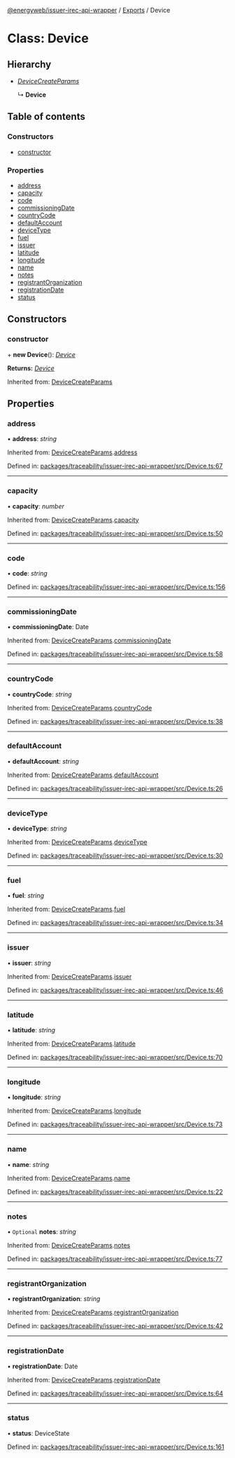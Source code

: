[@energyweb/issuer-irec-api-wrapper](../README.md) / [Exports](../modules.md) / Device

# Class: Device

## Hierarchy

-   [_DeviceCreateParams_](devicecreateparams.md)

    ↳ **Device**

## Table of contents

### Constructors

-   [constructor](device.md#constructor)

### Properties

-   [address](device.md#address)
-   [capacity](device.md#capacity)
-   [code](device.md#code)
-   [commissioningDate](device.md#commissioningdate)
-   [countryCode](device.md#countrycode)
-   [defaultAccount](device.md#defaultaccount)
-   [deviceType](device.md#devicetype)
-   [fuel](device.md#fuel)
-   [issuer](device.md#issuer)
-   [latitude](device.md#latitude)
-   [longitude](device.md#longitude)
-   [name](device.md#name)
-   [notes](device.md#notes)
-   [registrantOrganization](device.md#registrantorganization)
-   [registrationDate](device.md#registrationdate)
-   [status](device.md#status)

## Constructors

### constructor

\+ **new Device**(): [_Device_](device.md)

**Returns:** [_Device_](device.md)

Inherited from: [DeviceCreateParams](devicecreateparams.md)

## Properties

### address

• **address**: _string_

Inherited from: [DeviceCreateParams](devicecreateparams.md).[address](devicecreateparams.md#address)

Defined in: [packages/traceability/issuer-irec-api-wrapper/src/Device.ts:67](https://github.com/energywebfoundation/origin/blob/1ec4bda2/packages/traceability/issuer-irec-api-wrapper/src/Device.ts#L67)

---

### capacity

• **capacity**: _number_

Inherited from: [DeviceCreateParams](devicecreateparams.md).[capacity](devicecreateparams.md#capacity)

Defined in: [packages/traceability/issuer-irec-api-wrapper/src/Device.ts:50](https://github.com/energywebfoundation/origin/blob/1ec4bda2/packages/traceability/issuer-irec-api-wrapper/src/Device.ts#L50)

---

### code

• **code**: _string_

Defined in: [packages/traceability/issuer-irec-api-wrapper/src/Device.ts:156](https://github.com/energywebfoundation/origin/blob/1ec4bda2/packages/traceability/issuer-irec-api-wrapper/src/Device.ts#L156)

---

### commissioningDate

• **commissioningDate**: Date

Inherited from: [DeviceCreateParams](devicecreateparams.md).[commissioningDate](devicecreateparams.md#commissioningdate)

Defined in: [packages/traceability/issuer-irec-api-wrapper/src/Device.ts:58](https://github.com/energywebfoundation/origin/blob/1ec4bda2/packages/traceability/issuer-irec-api-wrapper/src/Device.ts#L58)

---

### countryCode

• **countryCode**: _string_

Inherited from: [DeviceCreateParams](devicecreateparams.md).[countryCode](devicecreateparams.md#countrycode)

Defined in: [packages/traceability/issuer-irec-api-wrapper/src/Device.ts:38](https://github.com/energywebfoundation/origin/blob/1ec4bda2/packages/traceability/issuer-irec-api-wrapper/src/Device.ts#L38)

---

### defaultAccount

• **defaultAccount**: _string_

Inherited from: [DeviceCreateParams](devicecreateparams.md).[defaultAccount](devicecreateparams.md#defaultaccount)

Defined in: [packages/traceability/issuer-irec-api-wrapper/src/Device.ts:26](https://github.com/energywebfoundation/origin/blob/1ec4bda2/packages/traceability/issuer-irec-api-wrapper/src/Device.ts#L26)

---

### deviceType

• **deviceType**: _string_

Inherited from: [DeviceCreateParams](devicecreateparams.md).[deviceType](devicecreateparams.md#devicetype)

Defined in: [packages/traceability/issuer-irec-api-wrapper/src/Device.ts:30](https://github.com/energywebfoundation/origin/blob/1ec4bda2/packages/traceability/issuer-irec-api-wrapper/src/Device.ts#L30)

---

### fuel

• **fuel**: _string_

Inherited from: [DeviceCreateParams](devicecreateparams.md).[fuel](devicecreateparams.md#fuel)

Defined in: [packages/traceability/issuer-irec-api-wrapper/src/Device.ts:34](https://github.com/energywebfoundation/origin/blob/1ec4bda2/packages/traceability/issuer-irec-api-wrapper/src/Device.ts#L34)

---

### issuer

• **issuer**: _string_

Inherited from: [DeviceCreateParams](devicecreateparams.md).[issuer](devicecreateparams.md#issuer)

Defined in: [packages/traceability/issuer-irec-api-wrapper/src/Device.ts:46](https://github.com/energywebfoundation/origin/blob/1ec4bda2/packages/traceability/issuer-irec-api-wrapper/src/Device.ts#L46)

---

### latitude

• **latitude**: _string_

Inherited from: [DeviceCreateParams](devicecreateparams.md).[latitude](devicecreateparams.md#latitude)

Defined in: [packages/traceability/issuer-irec-api-wrapper/src/Device.ts:70](https://github.com/energywebfoundation/origin/blob/1ec4bda2/packages/traceability/issuer-irec-api-wrapper/src/Device.ts#L70)

---

### longitude

• **longitude**: _string_

Inherited from: [DeviceCreateParams](devicecreateparams.md).[longitude](devicecreateparams.md#longitude)

Defined in: [packages/traceability/issuer-irec-api-wrapper/src/Device.ts:73](https://github.com/energywebfoundation/origin/blob/1ec4bda2/packages/traceability/issuer-irec-api-wrapper/src/Device.ts#L73)

---

### name

• **name**: _string_

Inherited from: [DeviceCreateParams](devicecreateparams.md).[name](devicecreateparams.md#name)

Defined in: [packages/traceability/issuer-irec-api-wrapper/src/Device.ts:22](https://github.com/energywebfoundation/origin/blob/1ec4bda2/packages/traceability/issuer-irec-api-wrapper/src/Device.ts#L22)

---

### notes

• `Optional` **notes**: _string_

Inherited from: [DeviceCreateParams](devicecreateparams.md).[notes](devicecreateparams.md#notes)

Defined in: [packages/traceability/issuer-irec-api-wrapper/src/Device.ts:77](https://github.com/energywebfoundation/origin/blob/1ec4bda2/packages/traceability/issuer-irec-api-wrapper/src/Device.ts#L77)

---

### registrantOrganization

• **registrantOrganization**: _string_

Inherited from: [DeviceCreateParams](devicecreateparams.md).[registrantOrganization](devicecreateparams.md#registrantorganization)

Defined in: [packages/traceability/issuer-irec-api-wrapper/src/Device.ts:42](https://github.com/energywebfoundation/origin/blob/1ec4bda2/packages/traceability/issuer-irec-api-wrapper/src/Device.ts#L42)

---

### registrationDate

• **registrationDate**: Date

Inherited from: [DeviceCreateParams](devicecreateparams.md).[registrationDate](devicecreateparams.md#registrationdate)

Defined in: [packages/traceability/issuer-irec-api-wrapper/src/Device.ts:64](https://github.com/energywebfoundation/origin/blob/1ec4bda2/packages/traceability/issuer-irec-api-wrapper/src/Device.ts#L64)

---

### status

• **status**: DeviceState

Defined in: [packages/traceability/issuer-irec-api-wrapper/src/Device.ts:161](https://github.com/energywebfoundation/origin/blob/1ec4bda2/packages/traceability/issuer-irec-api-wrapper/src/Device.ts#L161)
